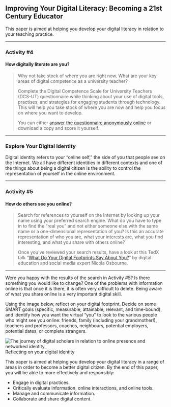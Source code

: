 ## Improving Your Digital Literacy: Becoming a 21st Century Educator

This paper is aimed at helping you develop your digital literacy in relation to your teaching practice.

* * *

### Activity #4
#### How digitally literate are you?

> Why not take stock of where you are right now. What are your key areas of digital competence as a university teacher?
>
> Complete the Digital Competence Scale for University Teachers (DCS-UT) questionnaire while thinking about your use of digital tools, practises, and strategies for engaging students through technology. This will help you take stock of where you are now and help you focus on where you want to develop.
>
> You can either [answer the questionnaire anonymously online](https://forms.office.com/Pages/ResponsePage.aspx?id=w10PIlKU5UibT4iN9C96LQFp2vRb2O5BvORSKbwbEWFUNzJBN05NMEg4STdaUkdNMFhITldORU9MWS4u) or download a copy and score it yourself.

* * *

### Explore Your Digital Identity

Digital identity refers to your “online self,” the side of you that people see on the Internet. We all have different identities in different contexts and one of the things about being a digital citizen is the ability to control the representation of yourself in the online environment.

* * * 

### Activity #5
#### How do others see you online?

> Search for references to yourself on the Internet by looking up your name using your preferred search engine. What do you have to type in to find the “real you” and not either someone else with the same name or a one-dimensional representation of you? Is this an accurate representation of who you are, what your interests are, what you find interesting, and what you share with others online?
>
> Once you’ve reviewed your search results, have a look at this TedX talk “[What Do Your Digital Footprints Say About You?](https://www.youtube.com/watch?v=RVX8ZSAR4OY)” by digital education and social media expert Nicola Osbourne.

* * *

Were you happy with the results of the search in Activity #5? Is there something you would like to change? One of the problems with information online is that once it is there, it is often very difficult to delete. Being aware of what you share online is a very important digital skill.

Using the image below, reflect on your digital footprint. Decide on some SMART goals (specific, measurable, attainable, relevant, and time-bound), and identify how you want the virtual “you” to look to the various people who might see you online: friends, family (including your grandmother!), teachers and professors, coaches, neighbours, potential employers, potential dates, or complete strangers.

![The journey of digital scholars in relation to online presence and networked identity](images/digital-scholar-journey-page-1.png)
Reflecting on your digital identity

This paper is aimed at helping you develop your digital literacy in a range of areas in order to become a better digital citizen. By the end of this paper, you will be able to more effectively and responsibly:

- Engage in digital practices.
- Critically evaluate information, online interactions, and online tools.
- Manage and communicate information.
- Collaborate and share digital content.
